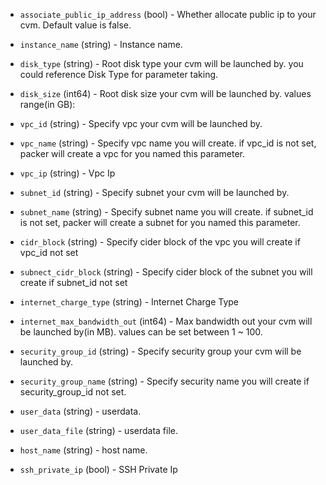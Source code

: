 <!-- Code generated from the comments of the TencentCloudRunConfig struct in builder/tencentcloud/cvm/run_config.go; DO NOT EDIT MANUALLY -->

-   `associate_public_ip_address` (bool) - Whether allocate public ip to your cvm.
    Default value is false.
    
-   `instance_name` (string) - Instance name.
    
-   `disk_type` (string) - Root disk type your cvm will be launched by. you could
    reference Disk Type
    for parameter taking.
    
-   `disk_size` (int64) - Root disk size your cvm will be launched by. values range(in GB):
    
-   `vpc_id` (string) - Specify vpc your cvm will be launched by.
    
-   `vpc_name` (string) - Specify vpc name you will create. if vpc_id is not set, packer will
    create a vpc for you named this parameter.
    
-   `vpc_ip` (string) - Vpc Ip
-   `subnet_id` (string) - Specify subnet your cvm will be launched by.
    
-   `subnet_name` (string) - Specify subnet name you will create. if subnet_id is not set, packer will
    create a subnet for you named this parameter.
    
-   `cidr_block` (string) - Specify cider block of the vpc you will create if vpc_id not set
    
-   `subnect_cidr_block` (string) - Specify cider block of the subnet you will create if
    subnet_id not set
    
-   `internet_charge_type` (string) - Internet Charge Type
-   `internet_max_bandwidth_out` (int64) - Max bandwidth out your cvm will be launched by(in MB).
    values can be set between 1 ~ 100.
    
-   `security_group_id` (string) - Specify security group your cvm will be launched by.
    
-   `security_group_name` (string) - Specify security name you will create if security_group_id not set.
    
-   `user_data` (string) - userdata.
    
-   `user_data_file` (string) - userdata file.
    
-   `host_name` (string) - host name.
    
-   `ssh_private_ip` (bool) - SSH Private Ip